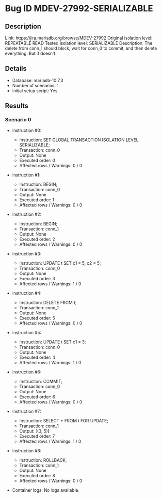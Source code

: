 # Bug ID MDEV-27992-SERIALIZABLE

## Description

Link:                     https://jira.mariadb.org/browse/MDEV-27992
Original isolation level: REPEATABLE READ
Tested isolation level:   SERIALIZABLE
Description:              The delete from conn_1 should block, wait for conn_0 to commit, and then delete everything. But it doesn't.


## Details
 * Database: mariadb-10.7.3
 * Number of scenarios: 1
 * Initial setup script: Yes

## Results
### Scenario 0
 * Instruction #0:
     - Instruction:  SET GLOBAL TRANSACTION ISOLATION LEVEL SERIALIZABLE;
     - Transaction: conn_0
     - Output: None
     - Executed order: 0
     - Affected rows / Warnings: 0 / 0
 * Instruction #1:
     - Instruction:  BEGIN;
     - Transaction: conn_0
     - Output: None
     - Executed order: 1
     - Affected rows / Warnings: 0 / 0
 * Instruction #2:
     - Instruction:  BEGIN;
     - Transaction: conn_1
     - Output: None
     - Executed order: 2
     - Affected rows / Warnings: 0 / 0
 * Instruction #3:
     - Instruction:  UPDATE t SET c1 = 5, c2 = 5;
     - Transaction: conn_0
     - Output: None
     - Executed order: 3
     - Affected rows / Warnings: 1 / 0
 * Instruction #4:
     - Instruction:  DELETE FROM t;
     - Transaction: conn_1
     - Output: None
     - Executed order: 5
     - Affected rows / Warnings: 0 / 0
 * Instruction #5:
     - Instruction:  UPDATE t SET c1 = 3;
     - Transaction: conn_0
     - Output: None
     - Executed order: 4
     - Affected rows / Warnings: 1 / 0
 * Instruction #6:
     - Instruction:  COMMIT;
     - Transaction: conn_0
     - Output: None
     - Executed order: 6
     - Affected rows / Warnings: 0 / 0
 * Instruction #7:
     - Instruction:  SELECT * FROM t FOR UPDATE;
     - Transaction: conn_1
     - Output: [(3, 5)]
     - Executed order: 7
     - Affected rows / Warnings: 1 / 0
 * Instruction #8:
     - Instruction:  ROLLBACK;
     - Transaction: conn_1
     - Output: None
     - Executed order: 8
     - Affected rows / Warnings: 0 / 0

 * Container logs:
   No logs available.

